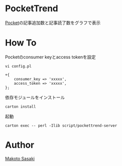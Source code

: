 # PocketTrend

[Pocket](http://getpocket.com/)の記事追加数と記事読了数をグラフで表示

# How To

Pocketのconsumer keyとaccess tokenを設定

```
vi config.pl
```

```
+{
    consumer_key => 'xxxxx',
    access_token => 'xxxxx',
};
```

依存モジュールをインストール

```
carton install
```

起動

```
carton exec -- perl -Ilib script/pockettrend-server
```

# Author

[Makoto Sasaki](https://github.com/waniji/)

